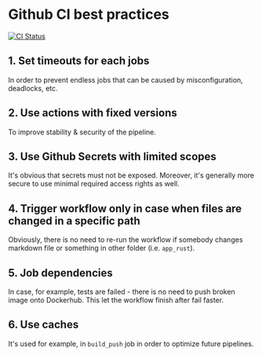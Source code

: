 # Github CI best practices

[![CI Status](https://github.com/Raleksan/S25-core-course-labs/actions/workflows/app_python.yaml/badge.svg)](https://github.com/Raleksan/S25-core-course-labs/actions/workflows/app_python.yaml?event=push)

## 1. Set timeouts for each jobs

In order to prevent endless jobs that can be caused by misconfiguration,
deadlocks, etc.

## 2. Use actions with fixed versions

To improve stability & security of the pipeline.

## 3. Use Github Secrets with limited scopes

It's obvious that secrets must not be exposed. Moreover, it's generally more secure to use minimal required access rights as well.

## 4. Trigger workflow only in case when files are changed in a specific path

Obviously, there is no need to re-run the workflow if somebody changes markdown file or something in other folder (i.e. `app_rust`).

## 5. Job dependencies

In case, for example, tests are failed - there is no need to push broken image onto Dockerhub. This let the workflow finish after fail faster.

## 6. Use caches

It's used for example, in `build_push` job in order to optimize future pipelines.
